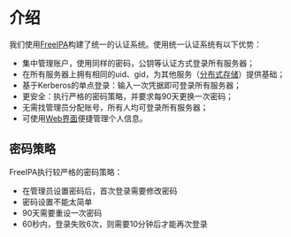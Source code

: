 # 介绍

我们使用[FreeIPA](https://www.freeipa.org/)构建了统一的认证系统。使用统一认证系统有以下优势：

* 集中管理账户，使用同样的密码，公钥等认证方式登录所有服务器；
* 在所有服务器上拥有相同的uid、gid，为其他服务（[分布式存储](../storage/README.md)）提供基础；
* 基于Kerberos的单点登录：输入一次凭据即可登录所有服务器；
* 更安全：执行严格的密码策略，并要求每90天更换一次密码；
* 无需找管理员分配账号，所有人均可登录所有服务器；
* 可使用[Web界面](https://ipa0.scut-smil.cn/)便捷管理个人信息。

## 密码策略

FreeIPA执行较严格的密码策略：
* 在管理员设置密码后，首次登录需要修改密码
* 密码设置不能太简单
* 90天需要重设一次密码
* 60秒内，登录失败6次，则需要10分钟后才能再次登录

